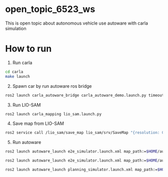 # open_topic_6523_ws
This is open topic about autonomous vehicle use autoware with carla simulation
# How to run 
1. Run carla
```bash
cd carla
make launch
```

2. Spawn car by run autoware ros bridge
```bash
ros2 launch carla_autoware_bridge carla_autoware_demo.launch.py timeout:=120 view:=true town:=Town10HD
```

3. Run LIO-SAM
```bash
ros2 launch carla_mapping lio_sam.launch.py
```

4. Save map from LIO-SAM
```bash
ros2 service call /lio_sam/save_map lio_sam/srv/SaveMap "{resolution: 0.2, destination: /Town10_map}"
```

5. Run autoware
```bash
ros2 launch autoware_launch e2e_simulator.launch.xml map_path:=$HOME/autoware_map/Town10 vehicle_model:=sample_vehicle sensor_model:=awsim_sensor_kit simulator_type:=carla carla_map:=Town10HD

ros2 launch autoware_launch e2e_simulator.launch.xml map_path:=$HOME/autoware_map/Town10 vehicle_model:=carla_tesla_model3 sensor_model:=sample_sensor_kit

ros2 launch autoware_launch planning_simulator.launch.xml map_path:=$HOME/autoware_map/Town10 vehicle_model:=carla_tesla_model3 sensor_model:=sample_sensor_kit
```